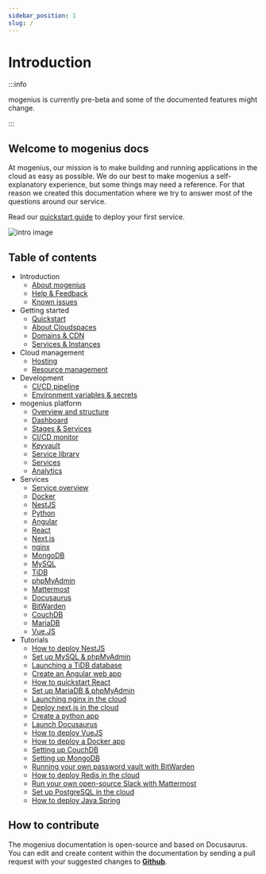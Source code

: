 ```yaml
---
sidebar_position: 1
slug: /
---
```


# Introduction

:::info

mogenius is currently pre-beta and some of the documented features might change.

:::

## Welcome to mogenius docs
At mogenius, our mission is to make building and running applications in the cloud as easy as possible. We do our best to make mogenius a self-explanatory experience, but some things may need a reference. For that reason we created this documentation where we try to answer most of the questions around our service.

Read our [quickstart guide](./getting-started/quickstart.md) to deploy your first service.

![intro image](https://api.mogenius.com/file/id/7d107d6e-241a-4ef4-a88b-68a7800e409d)

## Table of contents
- Introduction
  - [About mogenius](./general/about-mogenius.md)
  - [Help & Feedback](./general/help-feedback.md)
  - [Known issues](./general/known-issues.md)
- Getting started
  - [Quickstart](./getting-started/quickstart.md)
  - [About Cloudspaces](./getting-started/about-cloudspaces.md)
  - [Domains & CDN](./getting-started/domains.md)
  - [Services & Instances](./getting-started/services-and-instances.md)
- Cloud management
  - [Hosting](./cloud-management/hosting.md)
  - [Resource management](./cloud-management/resource-management.md)
- Development
  - [CI/CD pipeline](./development/cicd-pipeline.md)
  - [Environment variables & secrets](./development/environment-variables-and-secrets.md)
- mogenius platform
  - [Overview and structure](./mogenius-platform/overview-and-structure.md)
  - [Dashboard](./mogenius-platform/dashboard.md)
  - [Stages & Services](./mogenius-platform/stages-and-services.md)
  - [CI/CD monitor](./mogenius-platform/ci-cd-monitor.md)
  - [Keyvault](#)
  - [Service library](./mogenius-platform/service-library.md)
  - [Services](./mogenius-platform/services.md)
  - [Analytics](#)
- Services
  - [Service overview](./services/service-overview.md)
  - [Docker](./services/docker.md)
  - [NestJS](./services/nestjs.md)
  - [Python](./services/python.md)
  - [Angular](./services/angular.md)
  - [React](./services/react.md)
  - [Next.js](./services/nextjs.md)
  - [nginx](./services/nginx.md)
  - [MongoDB](./services/mongodb.md)
  - [MySQL](./services/mysql.md)
  - [TiDB](./services/tidb.md)
  - [phpMyAdmin](./services/phpmyadmin.md)
  - [Mattermost](./services/mattermost.md)
  - [Docusaurus](./services/docusaurus.md)
  - [BitWarden](./services/bitwarden.md)
  - [CouchDB](./services/couchdb.md)
  - [MariaDB](./services/mariadb.md)
  - [Vue.JS](./services/vuejs.md)
- Tutorials
  - [How to deploy NestJS](./tutorials/how-to-deploy-nestjs-in-the-cloud.md)
  - [Set up MySQL & phpMyAdmin](./tutorials/how-to-set-up-mysql-and-phpmyadmin-in-the-cloud.md)
  - [Launching a TiDB database](./tutorials/how-to-deploy-a-tidb-database-in-the-cloud.md)
  - [Create an Angular web app](./tutorials/how-to-deploy-angular-in-the-cloud.md)
  - [How to quickstart React](./tutorials/how-to-launch-a-react-framework-in-the-cloud.md)
  - [Set up MariaDB & phpMyAdmin](./tutorials/how-to-set-up-mariadb-and-phpmyadmin-in-the-cloud.md)
  - [Launching nginx in the cloud](./tutorials/how-to-deploy-nginx-in-the-cloud.md)
  - [Deploy next.js in the cloud](./tutorials/how-to-deploy-nextjs-in-the-cloud.md)
  - [Create a python app](./tutorials/how-to-launch-python-in-the-cloud.md)
  - [Launch Docusaurus](./tutorials/how-to-launch-docusaurus-in-the-cloud.md)
  - [How to deploy VueJS](./tutorials/how-to-deploy-vuejs-in-the-cloud.md)
  - [How to deploy a Docker app](./tutorials/how-to-deploy-docker-in-the-cloud.md)
  - [Setting up CouchDB](./tutorials/how-to-deploy-couchdb-in-the-cloud.md)
  - [Setting up MongoDB](./tutorials/how-to-set-up-mongodb-in-the-cloud.md)
  - [Running your own password vault with BitWarden](./tutorials/how-to-deploy-bitwarden-in-the-cloud.md)
  - [How to deploy Redis in the cloud](./tutorials/how-to-set-up-redis-in-the-cloud.md)
  - [Run your own open-source Slack with Mattermost](./tutorials/how-to-launch-mattermost-in-the-cloud.md)
  - [Set up PostgreSQL in the cloud](tutorials/how-to-set-up-postgresql-in-the-cloud.md)
  - [How to deploy Java Spring](tutorials/how-to-deploy-java-spring-to-the-cloud.md)

## How to contribute

The mogenius documentation is open-source and based on Docusaurus. You can edit and create content within the documentation by sending a pull request with your suggested changes to [**Github**](https://github.com/mogenius/docs).